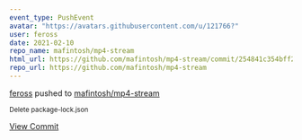 ```yaml
---
event_type: PushEvent
avatar: "https://avatars.githubusercontent.com/u/121766?"
user: feross
date: 2021-02-10
repo_name: mafintosh/mp4-stream
html_url: https://github.com/mafintosh/mp4-stream/commit/254841c354bff2f5e90ebaf3e5d8ff1393f05214
repo_url: https://github.com/mafintosh/mp4-stream
---
```


<a href='https://github.com/feross' target='_blank'>feross</a> pushed to <a href='https://github.com/mafintosh/mp4-stream' target='_blank'>mafintosh/mp4-stream</a>

<small>Delete package-lock.json</small>

<a href='https://github.com/mafintosh/mp4-stream/commit/254841c354bff2f5e90ebaf3e5d8ff1393f05214' target='_blank'>View Commit</a>